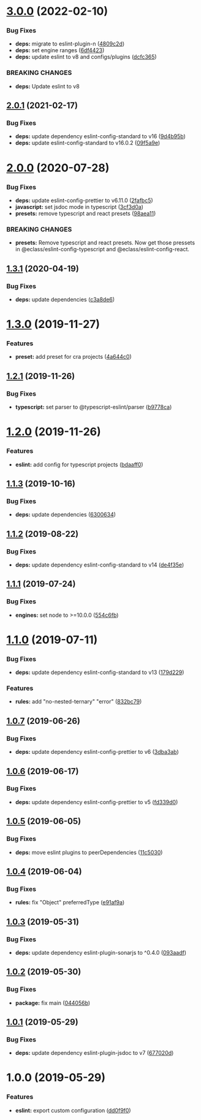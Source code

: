 # [3.0.0](https://github.com/eclass/eslint-config/compare/v2.0.1...v3.0.0) (2022-02-10)


### Bug Fixes

* **deps:** migrate to eslint-plugin-n ([4809c2d](https://github.com/eclass/eslint-config/commit/4809c2d907219feef5bcf927c69258e6e917bfd9))
* **deps:** set engine ranges ([6df4423](https://github.com/eclass/eslint-config/commit/6df4423e5c440c4ec465e389763b1701e9111cb4))
* **deps:** update eslint to v8 and configs/plugins ([dcfc365](https://github.com/eclass/eslint-config/commit/dcfc3655a2fda0091cf0dc2546e1f5dcdc98b13d))


### BREAKING CHANGES

* **deps:** Update eslint to v8

## [2.0.1](https://github.com/eclass/eslint-config/compare/v2.0.0...v2.0.1) (2021-02-17)

### Bug Fixes

- **deps:** update dependency eslint-config-standard to v16 ([9d4b95b](https://github.com/eclass/eslint-config/commit/9d4b95b8e204f97da38275bf4c2803caa69a3f9f))
- **deps:** update eslint-config-standard to v16.0.2 ([09f5a9e](https://github.com/eclass/eslint-config/commit/09f5a9e5cb17b69d1b128689ae9505bd72bd6ad1))

# [2.0.0](https://github.com/eclass/eslint-config/compare/v1.3.1...v2.0.0) (2020-07-28)

### Bug Fixes

- **deps:** update eslint-config-prettier to v6.11.0 ([2fafbc5](https://github.com/eclass/eslint-config/commit/2fafbc549e62b8334d00dd9cfc1292a3ec3773d0))
- **javascript:** set jsdoc mode in typescript ([3cf3d0a](https://github.com/eclass/eslint-config/commit/3cf3d0a294e6459e9925e064c2429b847c31a636))
- **presets:** remove typescript and react presets ([98aea11](https://github.com/eclass/eslint-config/commit/98aea11cfe5c204b27be7df31ae121b96e3c661e))

### BREAKING CHANGES

- **presets:** Remove typescript and react presets.
  Now get those pressets in @eclass/eslint-config-typescript and
  @eclass/eslint-config-react.

## [1.3.1](https://github.com/eclass/eslint-config/compare/v1.3.0...v1.3.1) (2020-04-19)

### Bug Fixes

- **deps:** update dependencies ([c3a8de6](https://github.com/eclass/eslint-config/commit/c3a8de6a298237fd2b69aa36a17f2be0de2bd64f))

# [1.3.0](https://github.com/eclass/eslint-config/compare/v1.2.1...v1.3.0) (2019-11-27)

### Features

- **preset:** add preset for cra projects ([4a644c0](https://github.com/eclass/eslint-config/commit/4a644c0aac45ed2e3eb33dcbab7b0b12964ea55e))

## [1.2.1](https://github.com/eclass/eslint-config/compare/v1.2.0...v1.2.1) (2019-11-26)

### Bug Fixes

- **typescript:** set parser to @typescript-eslint/parser ([b9778ca](https://github.com/eclass/eslint-config/commit/b9778caece8675839835f9c191739322b1a646d7))

# [1.2.0](https://github.com/eclass/eslint-config/compare/v1.1.3...v1.2.0) (2019-11-26)

### Features

- **eslint:** add config for typescript projects ([bdaaff0](https://github.com/eclass/eslint-config/commit/bdaaff0e0f11b7f60097cf326067d3dccb89b487))

## [1.1.3](https://github.com/eclass/eslint-config/compare/v1.1.2...v1.1.3) (2019-10-16)

### Bug Fixes

- **deps:** update dependencies ([6300634](https://github.com/eclass/eslint-config/commit/6300634e6af2ecedf5a4b807f82e9077ffa82ab8))

## [1.1.2](https://github.com/eclass/eslint-config/compare/v1.1.1...v1.1.2) (2019-08-22)

### Bug Fixes

- **deps:** update dependency eslint-config-standard to v14 ([de4f35e](https://github.com/eclass/eslint-config/commit/de4f35e))

## [1.1.1](https://github.com/eclass/eslint-config/compare/v1.1.0...v1.1.1) (2019-07-24)

### Bug Fixes

- **engines:** set node to >=10.0.0 ([554c6fb](https://github.com/eclass/eslint-config/commit/554c6fb))

# [1.1.0](https://github.com/eclass/eslint-config/compare/v1.0.7...v1.1.0) (2019-07-11)

### Bug Fixes

- **deps:** update dependency eslint-config-standard to v13 ([179d229](https://github.com/eclass/eslint-config/commit/179d229))

### Features

- **rules:** add "no-nested-ternary" "error" ([832bc79](https://github.com/eclass/eslint-config/commit/832bc79))

## [1.0.7](https://github.com/eclass/eslint-config/compare/v1.0.6...v1.0.7) (2019-06-26)

### Bug Fixes

- **deps:** update dependency eslint-config-prettier to v6 ([3dba3ab](https://github.com/eclass/eslint-config/commit/3dba3ab))

## [1.0.6](https://github.com/eclass/eslint-config/compare/v1.0.5...v1.0.6) (2019-06-17)

### Bug Fixes

- **deps:** update dependency eslint-config-prettier to v5 ([fd339d0](https://github.com/eclass/eslint-config/commit/fd339d0))

## [1.0.5](https://github.com/eclass/eslint-config/compare/v1.0.4...v1.0.5) (2019-06-05)

### Bug Fixes

- **deps:** move eslint plugins to peerDependencies ([11c5030](https://github.com/eclass/eslint-config/commit/11c5030))

## [1.0.4](https://github.com/eclass/eslint-config/compare/v1.0.3...v1.0.4) (2019-06-04)

### Bug Fixes

- **rules:** fix "Object" preferredType ([e91af9a](https://github.com/eclass/eslint-config/commit/e91af9a))

## [1.0.3](https://github.com/eclass/eslint-config/compare/v1.0.2...v1.0.3) (2019-05-31)

### Bug Fixes

- **deps:** update dependency eslint-plugin-sonarjs to ^0.4.0 ([093aadf](https://github.com/eclass/eslint-config/commit/093aadf))

## [1.0.2](https://github.com/eclass/eslint-config/compare/v1.0.1...v1.0.2) (2019-05-30)

### Bug Fixes

- **package:** fix main ([044056b](https://github.com/eclass/eslint-config/commit/044056b))

## [1.0.1](https://github.com/eclass/eslint-config/compare/v1.0.0...v1.0.1) (2019-05-29)

### Bug Fixes

- **deps:** update dependency eslint-plugin-jsdoc to v7 ([677020d](https://github.com/eclass/eslint-config/commit/677020d))

# 1.0.0 (2019-05-29)

### Features

- **eslint:** export custom configuration ([dd0f9f0](https://github.com/eclass/eslint-config/commit/dd0f9f0))
